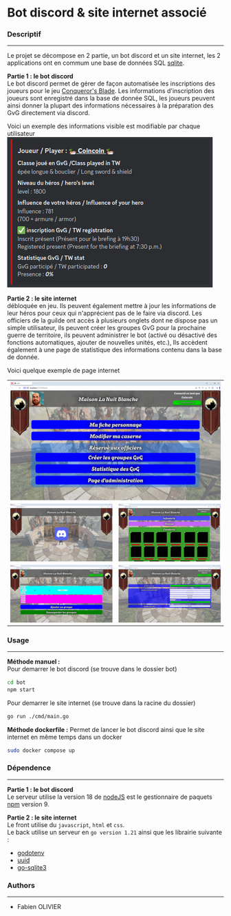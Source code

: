 # Bot discord & site internet associé

### Descriptif
_______
Le projet se décompose en 2 partie, un bot discord et un site internet, les 2 applications ont en commum une base de données SQL [sqlite](https://www.sqlite.org).

**Partie 1 : le bot discord** <br>
Le bot discord permet de gérer de façon automatisée les inscriptions des joueurs pour le jeu [Conqueror's Blade](https://conqblade.com/fr). 
Les informations d'inscription des joueurs sont enregistré dans la base de donnée SQL, les joueurs peuvent ainsi donner la plupart des informations nécessaires à la préparation des GvG directement via discord.

Voici un exemple des informations visible est modifiable par chaque utilisateur <br>
![Exemple d'information](./img/data.png)

**Partie 2 : le site internet** <br>
débloquée en jeu. Ils peuvent également mettre à jour les informations de leur héros pour ceux qui n'apprécient pas de le faire via discord.
Les officiers de la guilde ont accès à plusieurs onglets dont ne dispose pas un simple utilisateur, ils peuvent créer les groupes GvG pour la prochaine guerre de territoire, ils peuvent administrer le bot (activé ou désactivé des fonctions automatiques, ajouter de nouvelles unités, etc.), Ils accèdent également à une page de statistique des informations contenu dans la base de donnée.

Voici quelque exemple de page internet <br>
<table align= "center" width="95%">
    <tbody>
        <tr>
            <td colspan="2"><img src="./img/home.png"></td>
        </tr>
        <tr>
            <td><img src="./img/Connexion.png"></td>
            <td><img src="./img/Caserne.png"></td>
        </tr>
        <tr>
            <td><img src="./img/creategroup.png"></td>
            <td><img src="./img/Administration.png"></td>
        </tr>    
    </tbody>
</table>


### Usage
_______
**Méthode manuel :** <br>
Pour demarrer le bot discord (se trouve dans le dossier bot)
```sh
cd bot
npm start
```
Pour demarrer le site internet (se trouve dans la racine du dossier)
```sh
go run ./cmd/main.go
```

**Méthode dockerfile :**
Permet de lancer le bot discord ainsi que le site internet en même temps dans un docker 
```sh
sudo docker compose up
```


### Dépendence
_______
**Partie 1 : le bot discord** <br>
Le serveur utilise la version 18 de [nodeJS](https://nodejs.org/en) est le gestionnaire de paquets [npm](https://www.npmjs.com) version 9.<br>

**Partie 2 : le site internet** <br>
Le front utilise du `javascript`, `html` et `css`.<br>
Le back utilise un serveur en `go version 1.21` ainsi que les librairie suivante :
- [godotenv](https://github.com/joho/godotenv)
- [uuid](https://github.com/gofrs/uuid)
- [go-sqlite3](https://github.com/mattn/go-sqlite3)

### Authors
_______
+ Fabien OLIVIER